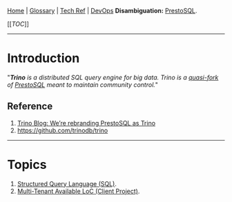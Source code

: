 [Home](/Slalom-LLC/Slalom-Consulting) | [Glossary](/Glossary) | [Tech Ref](/Tech-Ref) | [DevOps](/Tech-Ref/Software-Development/DevOps-\(Development-and-IT-Operations\))
**Disambiguation:** [PrestoSQL](/Tech-Ref/Linux-Foundation/PrestoSQL).

[[_TOC_]]

---
# Introduction
"_**Trino** is a distributed SQL query engine for big data. Trino is a [quasi-fork](/Tech-Ref/Software-Development/DevOps-\(Development-and-IT-Operations\)/Git#fork) of [PrestoSQL](/Tech-Ref/Linux-Foundation/PrestoSQL) meant to maintain community control._"

## Reference
1. [Trino Blog: We’re rebranding PrestoSQL as Trino](https://trino.io/blog/2020/12/27/announcing-trino.html)
1. https://github.com/trinodb/trino

---
# Topics
1. [Structured Query Language (SQL)](/Tech-Ref/Software-Development/Database/Relational-Database/SQL-\(Structured-Query-Language\)).
1. [Multi-Tenant Available LoC (Client Project)](/Clients/Apple/FruitCo-\(Apple\)/FruitCo-FnB/FruitCo-FnB-LoC/Multi%2DTenant-Available-LoC).
